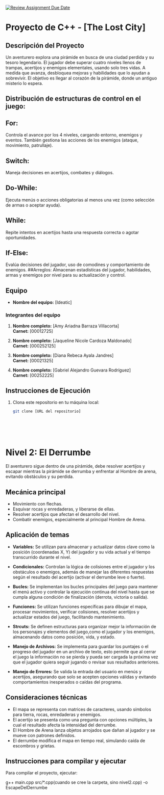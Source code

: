 [![Review Assignment Due Date](https://classroom.github.com/assets/deadline-readme-button-22041afd0340ce965d47ae6ef1cefeee28c7c493a6346c4f15d667ab976d596c.svg)](https://classroom.github.com/a/mi1WNrHU)
# Proyecto de C++ - [The Lost City]

## Descripción del Proyecto

Un aventurero explora una pirámide en busca de una ciudad perdida y su tesoro legendario. El jugador debe superar cuatro niveles llenos de trampas, acertijos y enemigos elementales, usando solo tres vidas. A medida que avanza, desbloquea mejoras y habilidades que lo ayudan a sobrevivir. El objetivo es llegar al corazón de la pirámide, donde un antiguo misterio lo espera.

## Distribución de estructuras de control en el juego:

## For: 
Controla el avance por los 4 niveles, cargando entorno, enemigos y eventos. También gestiona las acciones de los enemigos (ataque, movimiento, patrullaje).
## Switch: 
Maneja decisiones en acertijos, combates y diálogos.
## Do-While: 
Ejecuta menús o acciones obligatorias al menos una vez (como selección de armas o aceptar ayuda).
## While: 
Repite intentos en acertijos hasta una respuesta correcta o agotar oportunidades.
## If-Else:
Evalúa decisiones del jugador, uso de comodines y comportamiento de enemigos.
##Arreglos: 
Almacenan estadísticas del jugador, habilidades, armas y enemigos por nivel para su actualización y control.

## Equipo

- **Nombre del equipo:** [Ideatic]

### Integrantes del equipo

1. **Nombre completo:** [Amy Ariadna Barraza Villacorta]  
   **Carnet:** [00012725]

2. **Nombre completo:** [Jaqueline Nicole Cardoza Maldonado]  
   **Carnet:** [000252125]

3. **Nombre completo:** [Diana Rebeca Ayala Jandres]  
   **Carnet:** [00021325]

4. **Nombre completo:** [Gabriel Alejandro Guevara Rodríguez]  
   **Carnet:** [00252225]

## Instrucciones de Ejecución

1. Clona este repositorio en tu máquina local:
   ```bash
   git clone [URL del repositorio]







# Nivel 2: El Derrumbe

El aventurero sigue dentro de una pirámide, debe resolver acertijos y escapar mientras la pirámide se derrumba y enfrentar al Hombre de arena, evitando obstáculos y su perdida.

## Mecánica principal
- Movimiento con flechas.
- Esquivar rocas y enredaderas, y liberarse de ellas.
- Resolver acertijos que afectan el desarrollo del nivel.
- Combatir enemigos, especialmente al principal Hombre de Arena.

## Aplicación de temas 

- **Variables:** Se utilizan para almacenar y actualizar datos clave como la posición (coordenadas X, Y) del jugador y su vida actual y el tiempo transcurrido durante el nivel.

- **Condicionales:** Controlan la lógica de colisiones entre el jugador y los obstáculos o enemigos, además de manejar las diferentes respuestas según el resultado del acertijo (activar el derrumbe leve o fuerte).

- **Bucles:** Se implementan los bucles principales del juego para mantener el menú activo y controlar la ejecución continua del nivel hasta que se cumpla alguna condición de finalización (derrota, victoria o salida).

- **Funciones:** Se utilizan funciones específicas para dibujar el mapa, procesar movimientos, verificar colisiones, resolver acertijos y actualizar estados del juego, facilitando mantenimiento.

- **Strcuts:** Se definen estructuras para organizar mejor la información de los personajes y elementos del juego,como el jugador y los enemigos, almacenando datos como posición, vida, y estado.

- **Manejo de Archivos:** Se implementa para guardar los puntajes o el progreso del jugador en un archivo de texto, esto permite que al cerrar el juego la información no se pierda y pueda ser cargada la próxima vez que el jugador quiera seguir jugando o revisar sus resultados anteriores.

- **Manejo de Errores:** Se valida la entrada del usuario en menús y acertijos, asegurando que solo se acepten opciones válidas y evitando comportamientos inesperados o caídas del programa.


## Consideraciones técnicas
- El mapa se representa con matrices de caracteres, usando símbolos para tierra, rocas, enredaderas y enemigos.
- El acertijo se presenta como una pregunta con opciones múltiples, la cual el resultado afecta la intensidad del derrumbe.
- El Hombre de Arena lanza objetos arrojados que dañan al jugador y se mueve con patrones definidos.
- El derrumbe modifica el mapa en tiempo real, simulando caída de escombros y grietas.

## Instrucciones para compilar y ejecutar

Para compilar el proyecto, ejecutar:

g++ main.cpp src/*.cpp(cuando  se cree la carpeta, sino nivel2.cpp) -o EscapeDelDerrumbe